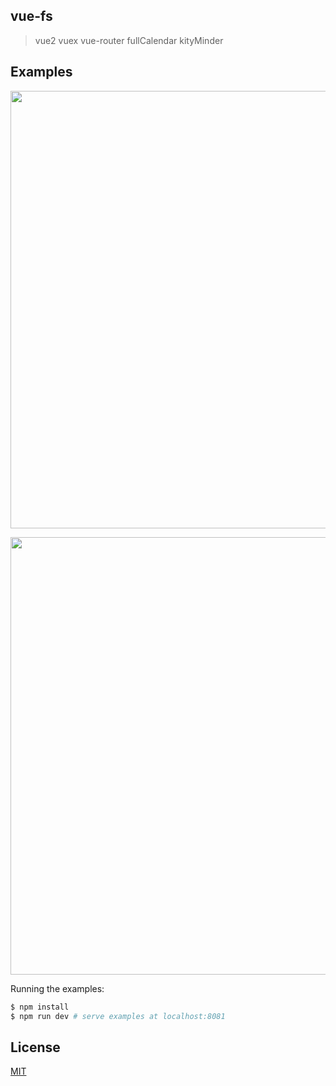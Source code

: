 
## vue-fs
> vue2 vuex vue-router fullCalendar kityMinder

## Examples
<p align="center">
  <img width="700px" src="http://omfocc16a.bkt.clouddn.com/fullCalendar.png">
</p>

<p align="center">
  <img width="700px" src="http://omfocc16a.bkt.clouddn.com/kityMinder.png">
</p>

Running the examples:

``` bash
$ npm install
$ npm run dev # serve examples at localhost:8081
```

## License

[MIT](http://opensource.org/licenses/MIT)
